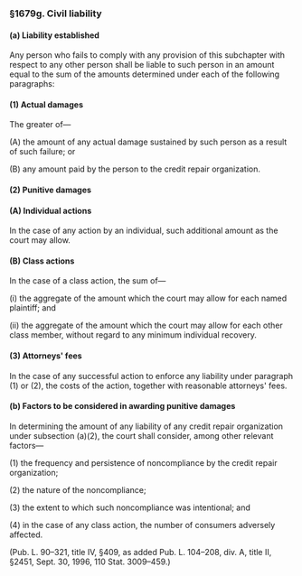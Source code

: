 ### §1679g. Civil liability ###

#### (a) Liability established ####

Any person who fails to comply with any provision of this subchapter with respect to any other person shall be liable to such person in an amount equal to the sum of the amounts determined under each of the following paragraphs:

#### (1) Actual damages ####

The greater of—

(A) the amount of any actual damage sustained by such person as a result of such failure; or

(B) any amount paid by the person to the credit repair organization.

#### (2) Punitive damages ####

#### (A) Individual actions ####

In the case of any action by an individual, such additional amount as the court may allow.

#### (B) Class actions ####

In the case of a class action, the sum of—

(i) the aggregate of the amount which the court may allow for each named plaintiff; and

(ii) the aggregate of the amount which the court may allow for each other class member, without regard to any minimum individual recovery.

#### (3) Attorneys' fees ####

In the case of any successful action to enforce any liability under paragraph (1) or (2), the costs of the action, together with reasonable attorneys' fees.

#### (b) Factors to be considered in awarding punitive damages ####

In determining the amount of any liability of any credit repair organization under subsection (a)(2), the court shall consider, among other relevant factors—

(1) the frequency and persistence of noncompliance by the credit repair organization;

(2) the nature of the noncompliance;

(3) the extent to which such noncompliance was intentional; and

(4) in the case of any class action, the number of consumers adversely affected.

(Pub. L. 90–321, title IV, §409, as added Pub. L. 104–208, div. A, title II, §2451, Sept. 30, 1996, 110 Stat. 3009–459.)